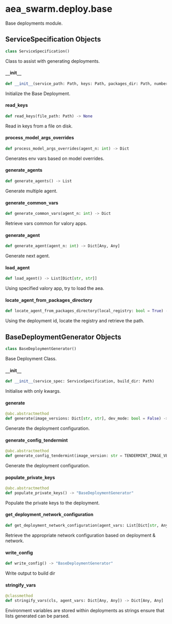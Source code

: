 <a id="aea_swarm.deploy.base"></a>

# aea`_`swarm.deploy.base

Base deployments module.

<a id="aea_swarm.deploy.base.ServiceSpecification"></a>

## ServiceSpecification Objects

```python
class ServiceSpecification()
```

Class to assist with generating deployments.

<a id="aea_swarm.deploy.base.ServiceSpecification.__init__"></a>

#### `__`init`__`

```python
def __init__(service_path: Path, keys: Path, packages_dir: Path, number_of_agents: Optional[int] = None, private_keys_password: Optional[str] = None) -> None
```

Initialize the Base Deployment.

<a id="aea_swarm.deploy.base.ServiceSpecification.read_keys"></a>

#### read`_`keys

```python
def read_keys(file_path: Path) -> None
```

Read in keys from a file on disk.

<a id="aea_swarm.deploy.base.ServiceSpecification.process_model_args_overrides"></a>

#### process`_`model`_`args`_`overrides

```python
def process_model_args_overrides(agent_n: int) -> Dict
```

Generates env vars based on model overrides.

<a id="aea_swarm.deploy.base.ServiceSpecification.generate_agents"></a>

#### generate`_`agents

```python
def generate_agents() -> List
```

Generate multiple agent.

<a id="aea_swarm.deploy.base.ServiceSpecification.generate_common_vars"></a>

#### generate`_`common`_`vars

```python
def generate_common_vars(agent_n: int) -> Dict
```

Retrieve vars common for valory apps.

<a id="aea_swarm.deploy.base.ServiceSpecification.generate_agent"></a>

#### generate`_`agent

```python
def generate_agent(agent_n: int) -> Dict[Any, Any]
```

Generate next agent.

<a id="aea_swarm.deploy.base.ServiceSpecification.load_agent"></a>

#### load`_`agent

```python
def load_agent() -> List[Dict[str, str]]
```

Using specified valory app, try to load the aea.

<a id="aea_swarm.deploy.base.ServiceSpecification.locate_agent_from_packages_directory"></a>

#### locate`_`agent`_`from`_`packages`_`directory

```python
def locate_agent_from_packages_directory(local_registry: bool = True) -> str
```

Using the deployment id, locate the registry and retrieve the path.

<a id="aea_swarm.deploy.base.BaseDeploymentGenerator"></a>

## BaseDeploymentGenerator Objects

```python
class BaseDeploymentGenerator()
```

Base Deployment Class.

<a id="aea_swarm.deploy.base.BaseDeploymentGenerator.__init__"></a>

#### `__`init`__`

```python
def __init__(service_spec: ServiceSpecification, build_dir: Path)
```

Initialise with only kwargs.

<a id="aea_swarm.deploy.base.BaseDeploymentGenerator.generate"></a>

#### generate

```python
@abc.abstractmethod
def generate(image_versions: Dict[str, str], dev_mode: bool = False) -> "BaseDeploymentGenerator"
```

Generate the deployment configuration.

<a id="aea_swarm.deploy.base.BaseDeploymentGenerator.generate_config_tendermint"></a>

#### generate`_`config`_`tendermint

```python
@abc.abstractmethod
def generate_config_tendermint(image_version: str = TENDERMINT_IMAGE_VERSION) -> "BaseDeploymentGenerator"
```

Generate the deployment configuration.

<a id="aea_swarm.deploy.base.BaseDeploymentGenerator.populate_private_keys"></a>

#### populate`_`private`_`keys

```python
@abc.abstractmethod
def populate_private_keys() -> "BaseDeploymentGenerator"
```

Populate the private keys to the deployment.

<a id="aea_swarm.deploy.base.BaseDeploymentGenerator.get_deployment_network_configuration"></a>

#### get`_`deployment`_`network`_`configuration

```python
def get_deployment_network_configuration(agent_vars: List[Dict[str, Any]]) -> List
```

Retrieve the appropriate network configuration based on deployment & network.

<a id="aea_swarm.deploy.base.BaseDeploymentGenerator.write_config"></a>

#### write`_`config

```python
def write_config() -> "BaseDeploymentGenerator"
```

Write output to build dir

<a id="aea_swarm.deploy.base.BaseDeploymentGenerator.stringify_vars"></a>

#### stringify`_`vars

```python
@classmethod
def stringify_vars(cls, agent_vars: Dict[Any, Any]) -> Dict[Any, Any]
```

Environment variables are stored within deployments as strings ensure that lists generated can be parsed.

